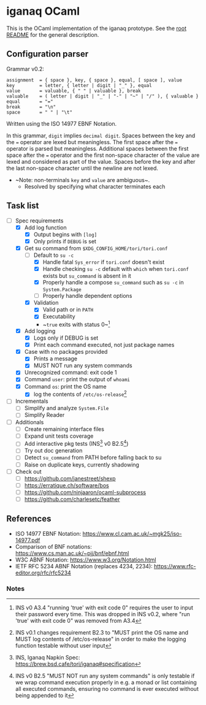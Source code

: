 # iganaq OCaml

This is the OCaml implementation of the iganaq prototype. See the [root README](../README.md) for the general description.

## Configuration parser

Grammar v0.2:

    assignment  = { space }, key, { space }, equal, [ space ], value
    key         = letter, { letter | digit | "_" }, equal
    value       = valuable, { " " | valuable }, break
    valuable    = ( letter | digit | "_" | "-" | "~" | "/" ), { valuable }
    equal       = "="
    break       = "\n"
    space       = " " | "\t"

Written using the ISO 14977 EBNF Notation.

In this grammar, `digit` implies `decimal digit`. Spaces between the key and the `=` operator are lexed but meaningless. The first space after the `=` operator is parsed but meaningless. Additional spaces between the first space after the `=` operator and the first non-space character of the value are lexed and considered as part of the value. Spaces before the key and after the last non-space character until the newline are not lexed.

- ~Note: non-terminals `key` and `value` are ambiguous~.
    - Resolved by specifying what character terminates each

## Task list

- [ ] Spec requirements
    - [x] Add log function
        - [x] Output begins with ` [log] `
        - [x] Only prints if `DEBUG` is set
    - [x] Get su command from `$XDG_CONFIG_HOME/tori/tori.conf`
        - [ ] Default to `su -c`
            - [x] Handle fatal `Sys_error` if `tori.conf` doesn't exist
            - [x] Handle checking `su -c` default with `which` when `tori.conf` exists but `su_command` is absent in it
            - [x] Properly handle a compose `su_command` such as `su -c` in `System.Package`
            - [ ] Properly handle dependent options
        - [x] Validation
            - [x] Valid path or in `PATH`
            - [x] Executability
            - ~`true` exits with status 0~[^3]
    - [x] Add logging
        - [x] Logs only if DEBUG is set
        - [x] Print each command executed, not just package names
    - [x] Case with no packages provided
        - [x] Prints a message
        - [x] MUST NOT run any system commands
    - [x] Unrecognized command: exit code 1
    - [x] Command `user`: print the output of `whoami`
    - [x] Command `os`: print the OS name
        - [x] log the contents of `/etc/os-release`[^4]

- [ ] Incrementals
    - [ ] Simplify and analyze `System.File`
    - [ ] Simplify Reader

- [ ] Additionals
    - [ ] Create remaining interface files
    - [ ] Expand unit tests coverage
    - [ ] Add interactive pkg tests (INS[^1] v0 B2.5[^2])
    - [ ] Try out doc generation
    - [ ] Detect `su_command` from PATH before falling back to su
    - [ ] Raise on duplicate keys, currently shadowing

- [ ] Check out
    - [ ] <https://github.com/janestreet/shexp>
    - [ ] <https://erratique.ch/software/bos>
    - [ ] <https://github.com/ninjaaron/ocaml-subprocess>
    - [ ] <https://github.com/charlesetc/feather>

## References

- ISO 14977 EBNF Notation: <https://www.cl.cam.ac.uk/~mgk25/iso-14977.pdf>
- Comparison of BNF notations: <https://www.cs.man.ac.uk/~pjj/bnf/ebnf.html>
- W3C ABNF Notation: <https://www.w3.org/Notation.html>
- IETF RFC 5234 ABNF Notation (replaces 4234, 2234): <https://www.rfc-editor.org/rfc/rfc5234>

### Notes

[^1]: INS, Iganaq Napkin Spec: <https://brew.bsd.cafe/tori/iganaq#specification>
[^2]: INS v0 B2.5 "MUST NOT run any system commands" is only testable if we wrap command execution properly in e.g. a monad or list containing all executed commands, ensuring no command is ever executed without being appended to it
[^3]: INS v0 A3.4 "running 'true' with exit code 0" requires the user to input their password every time. This was dropped in INS v0.2, where "run 'true' with exit code 0" was removed from A3.4
[^4]: INS v0.1 changes requirement B2.3 to "MUST print the OS name and MUST log contents of /etc/os-release" in order to make the logging function testable without user input

